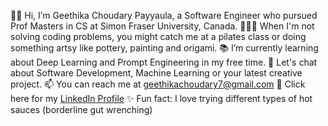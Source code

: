 👋🏼 Hi, I’m Geethika Choudary Payyaula, a Software Engineer who pursued Prof Masters in CS at Simon Fraser University, Canada.
👩🏻‍💻 When I'm not solving coding problems, you might catch me at a pilates class or doing something artsy like pottery, painting and origami.
📚 I’m currently learning about Deep Learning and Prompt Engineering in my free time.
🌱 Let's chat about Software Development, Machine Learning or your latest creative project.
📫 You can reach me at geethikachoudary7@gmail.com
💬 Click here for my [LinkedIn Profile](https://www.linkedin.com/in/geethika-choudary-payyaula-56369b157/)
✨ Fun fact: I love trying different types of hot sauces (borderline gut wrenching)
